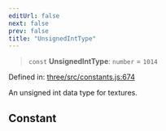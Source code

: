 ```yaml
---
editUrl: false
next: false
prev: false
title: "UnsignedIntType"
---
```


> `const` **UnsignedIntType**: `number` = `1014`

Defined in: [three/src/constants.js:674](https://github.com/DefinitelyMaybe/three-i18n/blob/fa57b79433d1c349ffb23a78727299c8d4190136/three/src/constants.js#L674)

An unsigned int data type for textures.

## Constant
